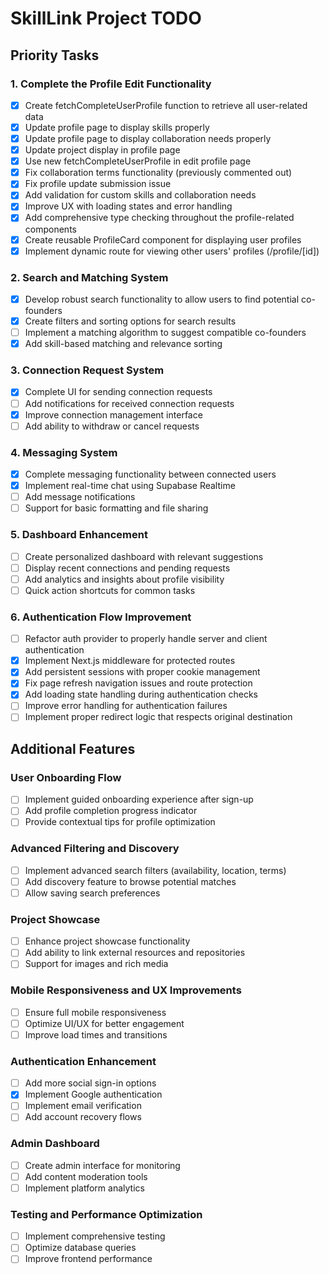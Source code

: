 # SkillLink Project TODO

## Priority Tasks

### 1. Complete the Profile Edit Functionality

- [x] Create fetchCompleteUserProfile function to retrieve all user-related data
- [x] Update profile page to display skills properly
- [x] Update profile page to display collaboration needs properly
- [x] Update project display in profile page
- [x] Use new fetchCompleteUserProfile in edit profile page
- [x] Fix collaboration terms functionality (previously commented out)
- [x] Fix profile update submission issue
- [x] Add validation for custom skills and collaboration needs
- [x] Improve UX with loading states and error handling
- [x] Add comprehensive type checking throughout the profile-related components
- [x] Create reusable ProfileCard component for displaying user profiles
- [x] Implement dynamic route for viewing other users' profiles (/profile/[id])

### 2. Search and Matching System

- [x] Develop robust search functionality to allow users to find potential co-founders
- [x] Create filters and sorting options for search results
- [ ] Implement a matching algorithm to suggest compatible co-founders
- [x] Add skill-based matching and relevance sorting

### 3. Connection Request System

- [x] Complete UI for sending connection requests
- [ ] Add notifications for received connection requests
- [x] Improve connection management interface
- [ ] Add ability to withdraw or cancel requests

### 4. Messaging System

- [x] Complete messaging functionality between connected users
- [x] Implement real-time chat using Supabase Realtime
- [ ] Add message notifications
- [ ] Support for basic formatting and file sharing

### 5. Dashboard Enhancement

- [ ] Create personalized dashboard with relevant suggestions
- [ ] Display recent connections and pending requests
- [ ] Add analytics and insights about profile visibility
- [ ] Quick action shortcuts for common tasks

### 6. Authentication Flow Improvement

- [ ] Refactor auth provider to properly handle server and client authentication
- [x] Implement Next.js middleware for protected routes
- [x] Add persistent sessions with proper cookie management
- [x] Fix page refresh navigation issues and route protection
- [x] Add loading state handling during authentication checks
- [ ] Improve error handling for authentication failures
- [ ] Implement proper redirect logic that respects original destination

## Additional Features

### User Onboarding Flow

- [ ] Implement guided onboarding experience after sign-up
- [ ] Add profile completion progress indicator
- [ ] Provide contextual tips for profile optimization

### Advanced Filtering and Discovery

- [ ] Implement advanced search filters (availability, location, terms)
- [ ] Add discovery feature to browse potential matches
- [ ] Allow saving search preferences

### Project Showcase

- [ ] Enhance project showcase functionality
- [ ] Add ability to link external resources and repositories
- [ ] Support for images and rich media

### Mobile Responsiveness and UX Improvements

- [ ] Ensure full mobile responsiveness
- [ ] Optimize UI/UX for better engagement
- [ ] Improve load times and transitions

### Authentication Enhancement

- [ ] Add more social sign-in options
- [x] Implement Google authentication
- [ ] Implement email verification
- [ ] Add account recovery flows

### Admin Dashboard

- [ ] Create admin interface for monitoring
- [ ] Add content moderation tools
- [ ] Implement platform analytics

### Testing and Performance Optimization

- [ ] Implement comprehensive testing
- [ ] Optimize database queries
- [ ] Improve frontend performance
